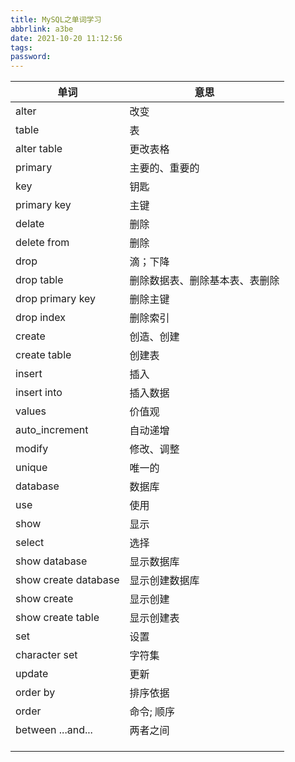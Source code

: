 ```yaml
---
title: MySQL之单词学习
abbrlink: a3be
date: 2021-10-20 11:12:56
tags:
password:
---
```






| 单词                 | 意思                           |
| -------------------- | ------------------------------ |
| alter                | 改变                           |
| table                | 表                             |
| alter table          | 更改表格                       |
| primary              | 主要的、重要的                 |
| key                  | 钥匙                           |
| primary key          | 主键                           |
| delate               | 删除                           |
| delete from          | 删除                           |
| drop                 | 滴；下降                       |
| drop table           | 删除数据表、删除基本表、表删除 |
| drop primary key     | 删除主键                       |
| drop index           | 删除索引                       |
| create               | 创造、创建                     |
| create table         | 创建表                         |
| insert               | 插入                           |
| insert into          | 插入数据                       |
| values               | 价值观                         |
| auto_increment       | 自动递增                       |
| modify               | 修改、调整                     |
| unique               | 唯一的                         |
| database             | 数据库                         |
| use                  | 使用                           |
| show                 | 显示                           |
| select               | 选择                           |
| show database        | 显示数据库                     |
| show create database | 显示创建数据库                 |
| show create          | 显示创建                       |
| show create table    | 显示创建表                     |
| set                  | 设置                           |
| character set        | 字符集                         |
| update               | 更新                           |
| order by             | 排序依据                       |
| order                | 命令; 顺序                     |
| between ...and...    | 两者之间                       |
|                      |                                |
|                      |                                |
|                      |                                |

